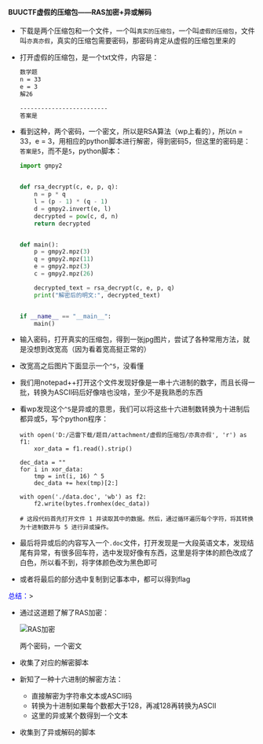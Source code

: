 #### BUUCTF虚假的压缩包——RAS加密+异或解码

* 下载是两个压缩包和一个文件，一个叫`真实的压缩包`，一个叫`虚假的压缩包`，文件叫`亦真亦假`，真实的压缩包需要密码，那密码肯定从虚假的压缩包里来的

* 打开虚假的压缩包，是一个txt文件，内容是：

  ```txt
  数学题
  n = 33
  e = 3
  解26
  
  -------------------------
  答案是
  ```

* 看到这种，两个密码，一个密文，所以是RSA算法（wp上看的），所以n = 33，e = 3，用相应的python脚本进行解密，得到密码5，但这里的密码是：`答案是5`，而不是`5`，python脚本：

  ```py
  import gmpy2
  
  
  def rsa_decrypt(c, e, p, q):
      n = p * q
      l = (p - 1) * (q - 1)
      d = gmpy2.invert(e, l)
      decrypted = pow(c, d, n)
      return decrypted
  
  
  def main():
      p = gmpy2.mpz(3)
      q = gmpy2.mpz(11)
      e = gmpy2.mpz(3)
      c = gmpy2.mpz(26)
  
      decrypted_text = rsa_decrypt(c, e, p, q)
      print("解密后的明文:", decrypted_text)
  
  
  if __name__ == "__main__":
      main()
  ```

  

* 输入密码，打开真实的压缩包，得到一张jpg图片，尝试了各种常用方法，就是没想到改宽高（因为看着宽高挺正常的）

* 改宽高之后图片下面显示一个`^5`，没看懂

* 我们用notepad++打开这个文件发现好像是一串十六进制的数字，而且长得一批，转换为ASCII码后好像啥也没啥，至少不是我熟悉的东西

* 看wp发现这个`^5`是异或的意思，我们可以将这些十六进制数转换为十进制后都异或5，写个python程序：

  ```pytho
  with open('D:/迅雷下载/题目/attachment/虚假的压缩包/亦真亦假', 'r') as f1:
      xor_data = f1.read().strip()
  
  dec_data = ""
  for i in xor_data:
      tmp = int(i, 16) ^ 5
      dec_data += hex(tmp)[2:]
  
  with open('./data.doc', 'wb') as f2:
      f2.write(bytes.fromhex(dec_data))
  
  # 这段代码首先打开文件 1 并读取其中的数据。然后，通过循环遍历每个字符，将其转换为十进制数并与 5 进行异或操作。
  ```

  

* 最后将异或后的内容写入一个`.doc`文件，打开发现是一大段英语文本，发现结尾有异常，有很多回车符，选中发现好像有东西，这里是将字体的颜色改成了白色，所以看不到，将字体颜色改为黑色即可

* 或者将最后的部分选中复制到记事本中，都可以得到flag





<font color=blue>总结：</font>>

* 通过这道题了解了RAS加密：

  ![RAS加密](C:\Users\qq154\OneDrive\图片\RAS加密.png)

  两个密码，一个密文

* 收集了对应的解密脚本

* 新知了一种十六进制的解密方法：

  * 直接解密为字符串文本或ASCII码
  * 转换为十进制如果每个数都大于128，再减128再转换为ASCII
  * 这里的异或某个数得到一个文本

* 收集到了异或解码的脚本